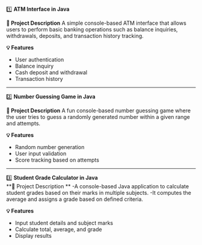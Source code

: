 1️⃣ **ATM Interface in Java**  

**📝 Project Description**
A simple console-based ATM interface that allows users to perform basic banking operations such as balance inquiries, withdrawals, deposits, and transaction history tracking.

**💡 Features**
- User authentication  
- Balance inquiry  
- Cash deposit and withdrawal  
- Transaction history
  
---

2️⃣ **Number Guessing Game in Java** 

**📝 Project Description**
A fun console-based number guessing game where the user tries to guess a randomly generated number within a given range and attempts.

**💡 Features**
- Random number generation  
- User input validation  
- Score tracking based on attempts
  
---

3️⃣ **Student Grade Calculator in Java**  
**📝 Project Description **
-A console-based Java application to calculate student grades based on their marks in multiple subjects.
-It computes the average and assigns a grade based on defined criteria.

**💡 Features**
- Input student details and subject marks  
- Calculate total, average, and grade  
- Display results  
